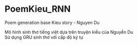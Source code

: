 # PoemKieu_RNN
Poem generation base Kieu story - Nguyen Du

Mô hình sinh thơ tiếng việt dựa trên truyện kiều của Nguyễn Du <br>
Sử dụng GRU sinh thơ với cấp độ ký tự
